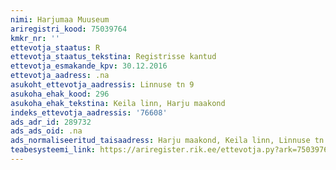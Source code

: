 ```yaml
---
nimi: Harjumaa Muuseum
ariregistri_kood: 75039764
kmkr_nr: ''
ettevotja_staatus: R
ettevotja_staatus_tekstina: Registrisse kantud
ettevotja_esmakande_kpv: 30.12.2016
ettevotja_aadress: .na
asukoht_ettevotja_aadressis: Linnuse tn 9
asukoha_ehak_kood: 296
asukoha_ehak_tekstina: Keila linn, Harju maakond
indeks_ettevotja_aadressis: '76608'
ads_adr_id: 289732
ads_ads_oid: .na
ads_normaliseeritud_taisaadress: Harju maakond, Keila linn, Linnuse tn 9
teabesysteemi_link: https://ariregister.rik.ee/ettevotja.py?ark=75039764&ref=rekvisiidid
---
```

